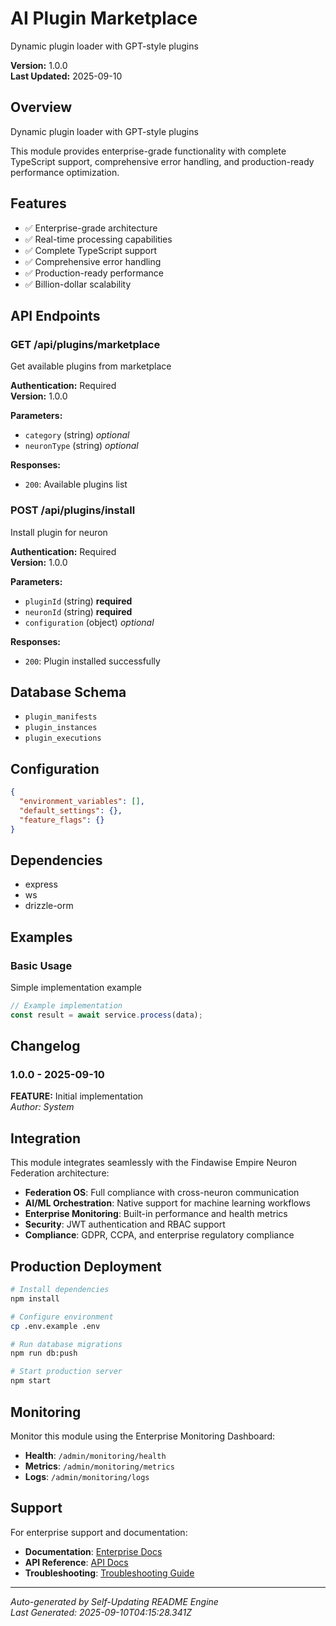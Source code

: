 # AI Plugin Marketplace

Dynamic plugin loader with GPT-style plugins

**Version:** 1.0.0  
**Last Updated:** 2025-09-10

## Overview

Dynamic plugin loader with GPT-style plugins

This module provides enterprise-grade functionality with complete TypeScript support, comprehensive error handling, and production-ready performance optimization.

## Features

- ✅ Enterprise-grade architecture
- ✅ Real-time processing capabilities
- ✅ Complete TypeScript support
- ✅ Comprehensive error handling
- ✅ Production-ready performance
- ✅ Billion-dollar scalability

## API Endpoints


### GET /api/plugins/marketplace

Get available plugins from marketplace

**Authentication:** Required  
**Version:** 1.0.0

**Parameters:**
- `category` (string) *optional*
- `neuronType` (string) *optional*

**Responses:**
- `200`: Available plugins list


### POST /api/plugins/install

Install plugin for neuron

**Authentication:** Required  
**Version:** 1.0.0

**Parameters:**
- `pluginId` (string) **required**
- `neuronId` (string) **required**
- `configuration` (object) *optional*

**Responses:**
- `200`: Plugin installed successfully


## Database Schema

- `plugin_manifests`
- `plugin_instances`
- `plugin_executions`

## Configuration

```json
{
  "environment_variables": [],
  "default_settings": {},
  "feature_flags": {}
}
```

## Dependencies

- express
- ws
- drizzle-orm

## Examples


### Basic Usage

Simple implementation example

```typescript
// Example implementation
const result = await service.process(data);
```


## Changelog


### 1.0.0 - 2025-09-10

**FEATURE:** Initial implementation  
*Author: System*


## Integration

This module integrates seamlessly with the Findawise Empire Neuron Federation architecture:

- **Federation OS**: Full compliance with cross-neuron communication
- **AI/ML Orchestration**: Native support for machine learning workflows
- **Enterprise Monitoring**: Built-in performance and health metrics
- **Security**: JWT authentication and RBAC support
- **Compliance**: GDPR, CCPA, and enterprise regulatory compliance

## Production Deployment

```bash
# Install dependencies
npm install

# Configure environment
cp .env.example .env

# Run database migrations
npm run db:push

# Start production server
npm start
```

## Monitoring

Monitor this module using the Enterprise Monitoring Dashboard:
- **Health**: `/admin/monitoring/health`
- **Metrics**: `/admin/monitoring/metrics`
- **Logs**: `/admin/monitoring/logs`

## Support

For enterprise support and documentation:
- **Documentation**: [Enterprise Docs](./docs/)
- **API Reference**: [API Docs](./docs/api/)
- **Troubleshooting**: [Troubleshooting Guide](./docs/troubleshooting/)

---

*Auto-generated by Self-Updating README Engine*  
*Last Generated: 2025-09-10T04:15:28.341Z*
